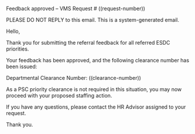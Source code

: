 Feedback approved – VMS Request # ((request-number))


PLEASE DO NOT REPLY to this email. This is a system-generated email.

Hello, 

Thank you for submitting the referral feedback for all referred ESDC priorities. 

Your feedback has been approved, and the following clearance number has been issued: 

Departmental Clearance Number: ((clearance-number))

As a PSC priority clearance is not required in this situation, you may now proceed with your proposed staffing action.

If you have any questions, please contact the HR Advisor assigned to your request.

Thank you.

